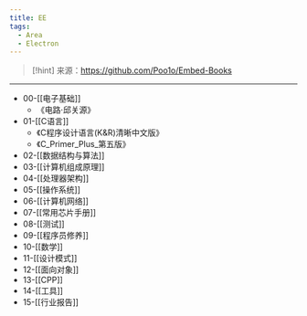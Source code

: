 ```yaml
---
title: EE
tags:
  - Area
  - Electron
---
```


>[!hint]
>来源：https://github.com/Poo1o/Embed-Books

---

* 00-[[电子基础]]
  * 《电路·邱关源》
* 01-[[C语言]]
  * 《C程序设计语言(K&R)清晰中文版》
  * 《C_Primer_Plus_第五版》
* 02-[[数据结构与算法]]
* 03-[[计算机组成原理]]
* 04-[[处理器架构]]
* 05-[[操作系统]]
* 06-[[计算机网络]]
* 07-[[常用芯片手册]]
* 08-[[测试]]
* 09-[[程序员修养]]
* 10-[[数学]]
* 11-[[设计模式]]
* 12-[[面向对象]]
* 13-[[CPP]]
* 14-[[工具]]
* 15-[[行业报告]]
